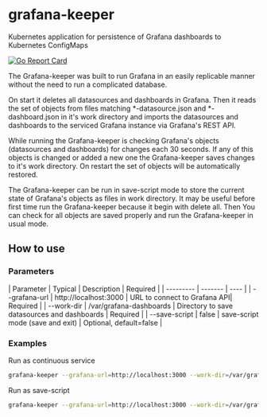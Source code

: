 # grafana-keeper
Kubernetes application for persistence of Grafana dashboards to Kubernetes ConfigMaps

[![Go Report Card](https://goreportcard.com/badge/github.com/ops-guru/grafana-keeper)](https://goreportcard.com/report/github.com/ops-guru/grafana-keeper)

The Grafana-keeper was built to run Grafana in an easily replicable manner without the need to run a complicated database.

On start it deletes all datasources and dashboards in Grafana. Then it reads the set of objects from files matching *-datasource.json and
 *-dashboard.json in it's work directory and imports the datasources and dashboards to the serviced Grafana instance via Grafana's REST API.

While running the Grafana-keeper is checking Grafana's objects (datasources and dashboards) for changes each 30 seconds.
If any of this objects is changed or added a new one the Grafana-keeper saves changes to it's work directory.
On restart the set of objects will be automatically restored.

The Grafana-keeper can be run in save-script mode to store the current state of Grafana's objects as files in work directory.
It may be useful before first time run the Grafana-keeper because it begin with delete all.
Then You can check for all objects are saved properly and run the Grafana-keeper in usual mode.

## How to use
### Parameters
| Parameter | Typical | Description | Required |
| --------- | ------- | ---- |
| --grafana-url | http://localhost:3000 | URL to connect to Grafana API| Required |
| --work-dir | /var/grafana-dashboards | Directory to save datasources and dashboards | Required |
| --save-script | false | save-script mode (save and exit) | Optional, default=false |

### Examples
Run as continuous service
```sh
grafana-keeper --grafana-url=http://localhost:3000 --work-dir=/var/grafana-dashboards
```
Run as save-script
```sh
grafana-keeper --grafana-url=http://localhost:3000 --work-dir=/var/grafana-dashboards --save-script=true
```
